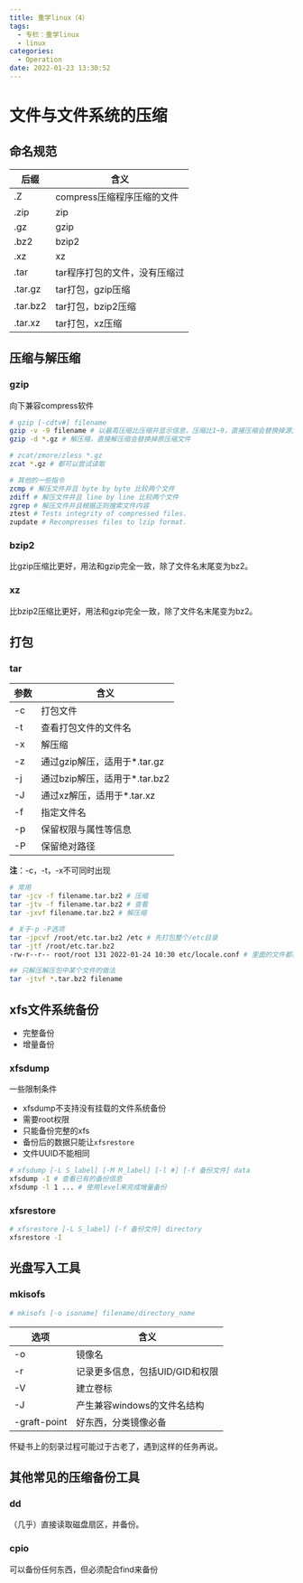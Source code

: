 ```yaml
---
title: 重学linux（4）
tags:
  - 专栏：重学linux
  - linux
categories:
  - Operation
date: 2022-01-23 13:30:52
---
```


# 文件与文件系统的压缩

## 命名规范

| 后缀     | 含义                          |
| -------- | ----------------------------- |
| .Z       | compress压缩程序压缩的文件    |
| .zip     | zip                           |
| .gz      | gzip                          |
| .bz2     | bzip2                         |
| .xz      | xz                            |
| .tar     | tar程序打包的文件，没有压缩过 |
| .tar.gz  | tar打包，gzip压缩             |
| .tar.bz2 | tar打包，bzip2压缩            |
| .tar.xz  | tar打包，xz压缩               |

## 压缩与解压缩

### gzip

向下兼容compress软件

```bash
# gzip [-cdtv#] filename
gzip -v -9 filename # 以最高压缩比压缩并显示信息，压缩比1~9，直接压缩会替换掉源文件
gzip -d *.gz # 解压缩，直接解压缩会替换掉原压缩文件

# zcat/zmore/zless *.gz
zcat *.gz # 都可以尝试读取

# 其他的一些指令
zcmp # 解压文件并且 byte by byte 比较两个文件
zdiff # 解压文件并且 line by line 比较两个文件
zgrep # 解压文件并且根据正则搜索文件内容
ztest # Tests integrity of compressed files.
zupdate # Recompresses files to lzip format.
```

### bzip2

比gzip压缩比更好，用法和gzip完全一致，除了文件名末尾变为bz2。

### xz

比bzip2压缩比更好，用法和gzip完全一致，除了文件名末尾变为bz2。

## 打包

### tar

| 参数 | 含义                          |
| ---- | ----------------------------- |
| -c   | 打包文件                      |
| -t   | 查看打包文件的文件名          |
| -x   | 解压缩                        |
| -z   | 通过gzip解压，适用于*.tar.gz  |
| -j   | 通过bzip解压，适用于*.tar.bz2 |
| -J   | 通过xz解压，适用于*.tar.xz    |
| -f   | 指定文件名                    |
| -p   | 保留权限与属性等信息          |
| -P   | 保留绝对路径                  |

**注**：-c，-t，-x不可同时出现

```bash
# 常用
tar -jcv -f filename.tar.bz2 # 压缩
tar -jtv -f filename.tar.bz2 # 查看
tar -jxvf filename.tar.bz2 # 解压缩

# 关于-p -P选项
tar -jpcvf /root/etc.tar.bz2 /etc # 先打包整个/etc目录
tar -jtf /root/etc.tar.bz2
-rw-r--r-- root/root 131 2022-01-24 10:30 etc/locale.conf # 里面的文件都被移除了根目录，这样解压时就不会被放回原来的目录，如果将p选项改为P，则会保留根目录

## 只解压解压包中某个文件的做法
tar -jtvf *.tar.bz2 filename
```

## xfs文件系统备份

- 完整备份
- 增量备份

### xfsdump

一些限制条件

- xfsdump不支持没有挂载的文件系统备份
- 需要root权限
- 只能备份完整的xfs
- 备份后的数据只能让`xfsrestore`
- 文件UUID不能相同

```bash
# xfsdump [-L S_label] [-M M_label] [-l #] [-f 备份文件] data
xfsdump -I # 查看已有的备份信息
xfsdump -l 1 ... # 使用level来完成增量备份
```

### xfsrestore

```bash
# xfsrestore [-L S_label] [-f 备份文件] directory
xfsrestore -I
```

## 光盘写入工具

### mkisofs

```bash
# mkisofs [-o isoname] filename/directory_name
```

| 选项         | 含义                            |
| ------------ | ------------------------------- |
| -o           | 镜像名                          |
| -r           | 记录更多信息，包括UID/GID和权限 |
| -V           | 建立卷标                        |
| -J           | 产生兼容windows的文件名结构     |
| -graft-point | 好东西，分类镜像必备            |

怀疑书上的刻录过程可能过于古老了，遇到这样的任务再说。

## 其他常见的压缩备份工具

### dd

（几乎）直接读取磁盘扇区，并备份。

### cpio

可以备份任何东西，但必须配合find来备份
